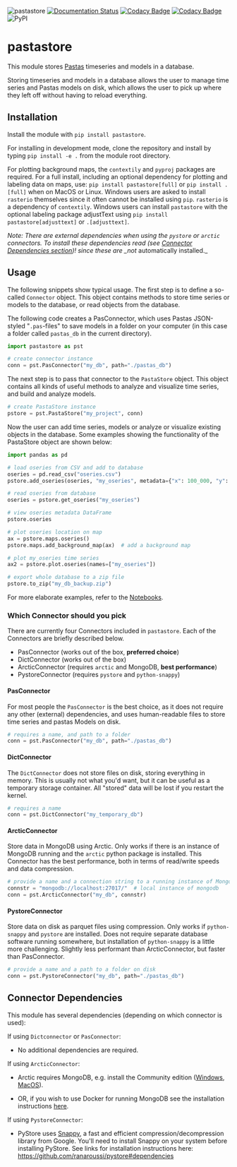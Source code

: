 ![pastastore](https://github.com/pastas/pastastore/workflows/pastastore/badge.svg)
[![Documentation Status](https://readthedocs.org/projects/pastastore/badge/?version=latest)](https://pastastore.readthedocs.io/en/latest/?badge=latest)
[![Codacy Badge](https://api.codacy.com/project/badge/Grade/81b1e0294f5247cfa4eca657a8eebc61)](https://www.codacy.com/gh/pastas/pastastore?utm_source=github.com&utm_medium=referral&utm_content=pastas/pastastore&utm_campaign=Badge_Grade)
[![Codacy Badge](https://app.codacy.com/project/badge/Coverage/81b1e0294f5247cfa4eca657a8eebc61)](https://www.codacy.com/gh/pastas/pastastore/dashboard?utm_source=github.com&utm_medium=referral&utm_content=pastas/pastastore&utm_campaign=Badge_Coverage)
![PyPI](https://img.shields.io/pypi/v/pastastore)

# pastastore

This module stores 
[Pastas](https://pastas.readthedocs.io/en/latest/) timeseries and models in a
database.

Storing timeseries and models in a database allows the user to manage time
series and Pastas models on disk, which allows the user to pick up where they
left off without having to reload everything.

## Installation

Install the module with `pip install pastastore`.

For installing in development mode, clone the repository and install by typing
`pip install -e .` from the module root directory.

For plotting background maps, the `contextily` and `pyproj` packages are
required. For a full install, including an optional dependency for plotting and
labeling data on maps, use: `pip install pastastore[full]` or `pip install
.[full]` when on MacOS or Linux. Windows users are asked to install `rasterio`
themselves since it often cannot be installed using `pip`. `rasterio` is a
dependency of `contextily`. Windows users can install `pastastore` with the
optional labeling package adjustText using `pip install pastastore[adjusttext]`
or `.[adjusttext]`.

_Note: There are external dependencies when using the `pystore` or `arctic`
connectors. To install these dependencies read (see [Connector Dependencies
section](#dependencies))! since these are \_not_ automatically installed.\_

## Usage

The following snippets show typical usage. The first step is to define a
so-called `Connector` object. This object contains methods to store time series
or models to the database, or read objects from the database.

The following code creates a PasConnector, which uses Pastas JSON-styled
"`.pas`-files" to save models in a folder on your computer (in this case a
folder called `pastas_db` in the current directory).

```python
import pastastore as pst

# create connector instance
conn = pst.PasConnector("my_db", path="./pastas_db")
```

The next step is to pass that connector to the `PastaStore` object. This object
contains all kinds of useful methods to analyze and visualize time series, and
build and analyze models.

```python
# create PastaStore instance
pstore = pst.PastaStore("my_project", conn)
```

Now the user can add time series, models or analyze or visualize existing
objects in the database. Some examples showing the functionality of the
PastaStore object are shown below:

```python
import pandas as pd

# load oseries from CSV and add to database
oseries = pd.read_csv("oseries.csv")
pstore.add_oseries(oseries, "my_oseries", metadata={"x": 100_000, "y": 400_000})

# read oseries from database
oseries = pstore.get_oseries("my_oseries")

# view oseries metadata DataFrame
pstore.oseries

# plot oseries location on map
ax = pstore.maps.oseries()
pstore.maps.add_background_map(ax)  # add a background map

# plot my_oseries time series
ax2 = pstore.plot.oseries(names=["my_oseries"])

# export whole database to a zip file
pstore.to_zip("my_db_backup.zip")
```

For more elaborate examples, refer to the
[Notebooks](https://pastastore.readthedocs.io/en/latest/examples.html#example-notebooks).

### Which Connector should you pick

There are currently four Connectors included in `pastastore`. Each of the
Connectors are briefly described below.

-   PasConnector (works out of the box, **preferred choice**)
-   DictConnector (works out of the box)
-   ArcticConnector (requires `arctic` and MongoDB, **best performance**)
-   PystoreConnector (requires `pystore` and `python-snappy`)

#### PasConnector

For most people the `PasConnector` is the best choice, as it does not require
any other (external) dependencies, and uses human-readable files to store time
series and pastas Models on disk.

```python
# requires a name, and path to a folder
conn = pst.PasConnector("my_db", path="./pastas_db")
```

#### DictConnector

The `DictConnector` does not store files on disk, storing everything in memory.
This is usually not what you'd want, but it can be useful as a temporary
storage container. All "stored" data will be lost if you restart the kernel.

```python
# requires a name
conn = pst.DictConnector("my_temporary_db")
```

#### ArcticConnector

Store data in MongoDB using Arctic. Only works if there is an instance of
MongoDB running and the `arctic` python package is installed. This Connector
has the best performance, both in terms of read/write speeds and data
compression.

```python
# provide a name and a connection string to a running instance of MongoDB
connstr = "mongodb://localhost:27017/"  # local instance of mongodb
conn = pst.ArcticConnector("my_db", connstr)
```

#### PystoreConnector

Store data on disk as parquet files using compression. Only works if
`python-snappy` and `pystore` are installed. Does not require separate database
software running somewhere, but installation of `python-snappy` is a little
more challenging. Slightly less performant than ArcticConnector, but faster
than PasConnector.

```python
# provide a name and a path to a folder on disk
conn = pst.PystoreConnector("my_db", path="./pastas_db")
```

## Connector Dependencies

This module has several dependencies (depending on which connector is used):

If using `Dictconnector` or `PasConnector`:

-   No additional dependencies are required.

If using `ArcticConnector`:

-   Arctic requires MongoDB, e.g. install the Community edition
    ([Windows](https://fastdl.mongodb.org/win32/mongodb-win32-x86_64-2012plus-4.2.1-signed.msi),
    [MacOS](https://fastdl.mongodb.org/osx/mongodb-macos-x86_64-4.2.1.tgz)).

-   OR, if you wish to use Docker for running MongoDB see the installation
    instructions [here](https://github.com/pastas/pastastore/tree/master/dockerfiles#running-mongodb-from-docker).

If using `PystoreConnector`:

-   PyStore uses [Snappy](http://google.github.io/snappy/), a fast and efficient
    compression/decompression library from Google. You'll need to install Snappy on
    your system before installing PyStore. See links for installation instructions
    here: <https://github.com/ranaroussi/pystore#dependencies>
